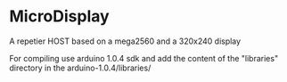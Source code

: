 MicroDisplay
============

A repetier HOST based on a mega2560 and a 320x240 display 

For compiling use arduino  1.0.4 sdk and add the content of the "libraries" 
directory in the arduino-1.0.4/libraries/ 
